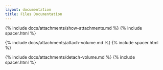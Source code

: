 ```yaml
---
layout: documentation
title: Files Documentation
---
```


{% include docs/attachments/show-attachments.md %}
{% include spacer.html %}

{% include docs/attachments/attach-volume.md %}
{% include spacer.html %}

{% include docs/attachments/detach-volume.md %}
{% include spacer.html %}
